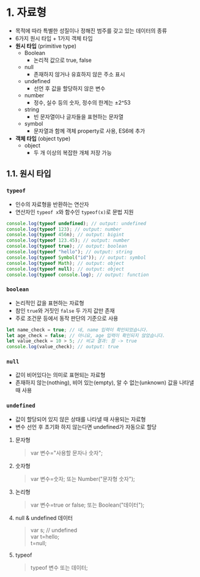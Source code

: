 # 1. 자료형
 - 목적에 따라 특별한 성질이나 정해진 범주를 갖고 있는 데이터의 종류
 - 6가지 원시 타입 + 1가지 객체 타입
 - **원시 타입** (primitive type)
   - Boolean
     - 논리적 값으로 true, false
   - null
     - 존재하지 않거나 유효하지 않은 주소 표시
   - undefined
     - 선언 후 값을 할당하지 않은 변수
   - number
     - 정수, 실수 등의 숫자, 정수의 한계는 ±2^53
   - string
     - 빈 문자열이나 글자들을 표현하는 문자열
   - symbol
     - 문자열과 함께 객체 property로 사용, ES6에 추가
 - **객체 타입** (object type)
   - object
     - 두 개 이상의 복잡한 개체 저장 가능

## 1.1. 원시 타입
### `typeof`
 - 인수의 자료형을 반환하는 연산자
 - 연산자인 `typeof x`와 함수인 `typeof(x)`로 문법 지원

```js
console.log(typeof undefined); // output: undefined
console.log(typeof 123); // output: number
console.log(typeof 456n); // output: bigint
console.log(typeof 123.45); // output: number
console.log(typeof true); // output: boolean
console.log(typeof "hello"); // output: string
console.log(typeof Symbol("id")); // output: symbol
console.log(typeof Math); // output: object
console.log(typeof null); // output: object
console.log(typeof console.log); // output: function
```

### `boolean`
 - 논리적인 값을 표현하는 자료형
 - 참인 `true`와 거짓인 `false` 두 가지 값만 존재
 - 주로 조건문 등에서 동작 판단의 기준으로 사용

```js
let name_check = true; // 네, name 입력이 확인되었습니다.
let age_check = false; // 아니요, age 입력이 확인되지 않았습니다.
let value_check = 10 > 5; // 비교 결과: 참 -> true
console.log(value_check); // output: true
```

### `null`
 - 값이 비어있다는 의미로 표현되는 자료형
 - 존재하지 않는(nothing), 비어 있는(empty), 알 수 없는(unknown) 값을 나타낼 때 사용

### `undefined`
 - 값이 할당되어 있지 않은 상태를 나타낼 때 사용되는 자료형
 - 변수 선언 후 초기화 하지 않는다면 undefined가 자동으로 할당


1. 문자형
   > var 변수="사용할 문자나 숫자";
2. 숫자형
   > var 변수=숫자; 또는 Number("문자형 숫자");
3. 논리형
   > var 변수=true or false; 또는 Boolean("데이터");
4. null & undefined 데이터
   > var s; // undefined<br>
   var t=hello;<br>
   t=null;
5. typeof
   > typeof 변수 또는 데이터;
